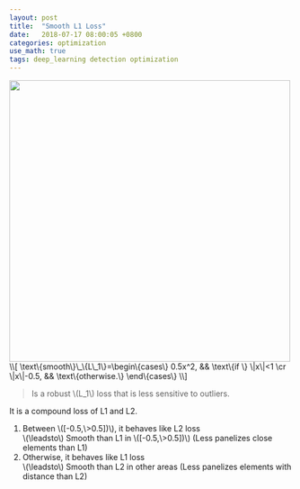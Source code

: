 ```yaml
---
layout: post
title:  "Smooth L1 Loss"
date:   2018-07-17 08:00:05 +0800
categories: optimization
use_math: true
tags: deep_learning detection optimization
---
```


<img src="{{ site.url }}/images/deeplearning/smooth_l1.png" class="center" style="width:500px"/>  
\\[
\text\{smooth\}\_\{L\_1\}=\begin\{cases\}
    0.5x^2, && \text\{if \} \|x\|<1 \cr
    \|x\|-0.5, && \text\{otherwise.\}
  \end\{cases\}
\\]

> Is a robust \\(L_1\\) loss that is less sensitive to outliers.

It is a compound loss of L1 and L2.
1. Between \\([-0.5,\\>0.5])\\), it behaves like L2 loss  
\\(\leadsto\\) Smooth than L1 in \\([-0.5,\\>0.5])\\) (Less panelizes close elements than L1)
1. Otherwise, it behaves like L1 loss  
\\(\leadsto\\) Smooth than L2 in other areas (Less panelizes elements with distance than L2)

